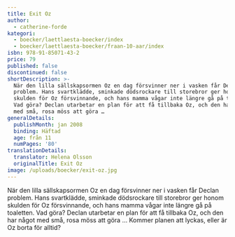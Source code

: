```yaml
---
title: Exit Oz
author:
  - catherine-forde
kategori:
  - boecker/laettlaesta-boecker/index
  - boecker/laettlaesta-boecker/fraan-10-aar/index
isbn: 978-91-85071-43-2
price: 79
published: false
discontinued: false
shortDescription: >-
  När den lilla sällskapsormen Oz en dag försvinner ner i vasken får Declan
  problem. Hans svartklädde, sminkade dödsrockare till storebror ger honom
  skulden för Oz försvinnande, och hans mamma vågar inte längre gå på toaletten.
  Vad göra? Declan utarbetar en plan för att få tillbaka Oz, och den har något
  med små, rosa möss att göra …
generalDetails:
  publishMonth: jan 2008
  binding: Häftad
  age: från 11
  numPages: '80'
translationDetails:
  translator: Helena Olsson
  originalTitle: Exit Oz
image: /uploads/boecker/exit-oz.jpg
---
```

När den lilla sällskapsormen Oz en dag försvinner ner i vasken får Declan problem. Hans svartklädde, sminkade dödsrockare till storebror ger honom skulden för Oz försvinnande, och hans mamma vågar inte längre gå på toaletten. Vad göra? Declan utarbetar en plan för att få tillbaka Oz, och den har något med små, rosa möss att göra … Kommer planen att lyckas, eller är Oz borta för alltid?

